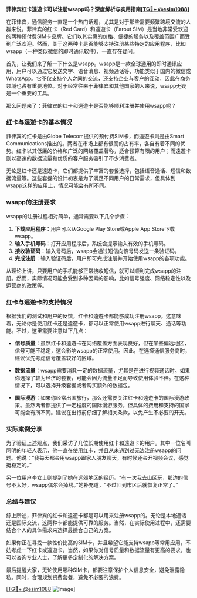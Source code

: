 **菲律宾红卡遠遊卡可以注册wsapp吗？深度解析与实用指南[[TG💪+ @esim1088](https://t.me/s/esim1088)]**

在菲律宾，通信服务一直是一个热门话题，尤其是对于那些需要频繁跨境交流的人群来说。菲律宾的红卡（Red Card）和遠遊卡（Farout SIM）是当地非常受欢迎的两种预付费SIM卡品牌。它们以其实惠的价格、便捷的服务以及覆盖范围广而受到广泛欢迎。然而，关于这两种卡是否能够支持注册某些特定的应用程序，比如wsapp（一种类似微信的即时通讯软件），一直存在疑问。

首先，让我们来了解一下什么是wsapp。wsapp是一款全球通用的即时通讯应用，用户可以通过它发送文字、语音消息、视频通话等，功能类似于国内的微信或WhatsApp。它不仅支持个人之间的交流，还支持企业与客户的互动，因此在商务领域也占有重要地位。对于经常往来于菲律宾和其他国家的人来说，wsapp无疑是一个重要的工具。

那么问题来了：菲律宾的红卡和遠遊卡是否能够顺利注册并使用wsapp呢？

### 红卡与遠遊卡的基本情况

菲律宾的红卡是由Globe Telecom提供的预付费SIM卡，而遠遊卡则是由Smart Communications推出的。两者在市场上都有很高的占有率，各自有着不同的优势。红卡以其低廉的价格和广泛的网络覆盖著称，适合预算有限的用户；而遠遊卡则以高速的数据流量和优质的客户服务吸引了不少消费者。

无论是红卡还是遠遊卡，它们都提供了丰富的套餐选择，包括语音通话、短信和数据流量等。这些套餐的设计初衷是为了满足不同用户的日常需求，但具体到wsapp这样的应用上，情况可能会有所不同。

### wsapp的注册要求

wsapp的注册过程相对简单，通常需要以下几个步骤：

1. **下载应用程序**：用户可以从Google Play Store或Apple App Store下载wsapp。
2. **输入手机号码**：打开应用程序后，系统会提示输入有效的手机号码。
3. **接收验证码**：输入号码后，wsapp会通过短信向该号码发送一条验证码。
4. **完成注册**：输入验证码后，用户即可完成注册并开始使用wsapp的各项功能。

从理论上讲，只要用户的手机能够正常接收短信，就可以顺利完成wsapp的注册。然而，实际情况可能会受到多种因素的影响，比如信号强度、网络稳定性以及运营商的政策等。

### 红卡与遠遊卡的支持情况

根据我们的测试和用户的反馈，红卡和遠遊卡都能够成功注册wsapp。这意味着，无论你是使用红卡还是遠遊卡，都可以正常使用wsapp进行聊天、通话等功能。不过，这里需要注意以下几点：

- **信号质量**：虽然红卡和遠遊卡在网络覆盖方面表现良好，但在某些偏远地区，信号可能不稳定，这会影响wsapp的正常使用。因此，在选择通信服务商时，建议优先考虑信号覆盖较好的区域。
  
- **数据流量**：wsapp需要消耗一定的数据流量，尤其是在进行视频通话时。如果你选择了较为经济的套餐，可能会因为流量不足而导致使用体验不佳。在这种情况下，可以选择升级套餐或者购买额外的数据包。

- **国际漫游**：如果你经常出国旅行，那么还需要关注红卡和遠遊卡的国际漫游政策。虽然两者都提供了一定程度的国际漫游服务，但具体的费用和支持的国家可能会有所不同。建议在出行前仔细了解相关条款，以免产生不必要的开支。

### 实际案例分享

为了验证上述观点，我们采访了几位长期使用红卡和遠遊卡的用户。其中一位名叫阿明的年轻人表示，他一直在使用红卡，并且从未遇到过无法注册wsapp的问题。他说：“我每天都会用wsapp跟家人朋友聊天，有时候还会开视频会议，感觉挺稳定的。”

另一位用户李女士则提到了她在远郊地区的经历。“有一次我去山区玩，那边的信号不太好，wsapp偶尔会掉线。”她补充道，“不过回到市区后就恢复正常了。”

### 总结与建议

综上所述，菲律宾的红卡和遠遊卡都是可以用来注册wsapp的。无论是本地通话还是国际交流，这两种卡都能提供可靠的服务。当然，在实际使用过程中，还需要结合个人的具体需求来选择最适合自己的方案。

如果你正在寻找一款性价比高的SIM卡，并且希望它能支持wsapp等常用应用，不妨考虑一下红卡或遠遊卡。当然，如果你对信号质量和数据流量有更高的要求，也可以咨询专业人士，了解更多定制化的解决方案。

最后提醒大家，无论使用哪种SIM卡，都要注意保护个人信息安全，避免泄露隐私。同时，合理规划资费套餐，避免不必要的浪费。

[[TG💪+ @esim1088](https://t.me/s/esim1088) ![Image](https://i.postimg.cc/4NQfJmqS/Snipaste-2025-05-13-00-14-12.png)]